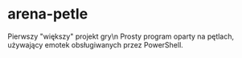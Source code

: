 # arena-petle

Pierwszy "większy" projekt gry\n
Prosty program oparty na pętlach, używający emotek obsługiwanych przez PowerShell.
